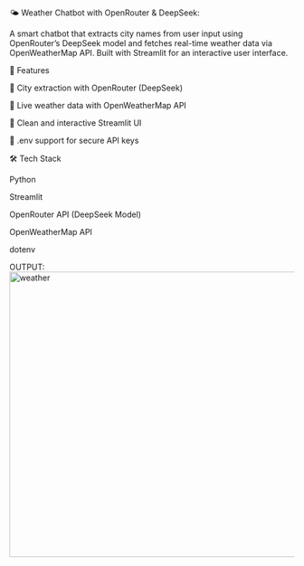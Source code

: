 🌤️ Weather Chatbot with OpenRouter & DeepSeek:

A smart chatbot that extracts city names from user input using OpenRouter’s DeepSeek model and fetches real-time weather data via OpenWeatherMap API. Built with Streamlit for an interactive user interface.

🚀 Features

🔹 City extraction with OpenRouter (DeepSeek)

🔹 Live weather data with OpenWeatherMap API

🔹 Clean and interactive Streamlit UI

🔹 .env support for secure API keys


🛠️ Tech Stack

Python

Streamlit

OpenRouter API (DeepSeek Model)

OpenWeatherMap API

dotenv


OUTPUT:
<img width="959" height="505" alt="weather" src="https://github.com/user-attachments/assets/2839f85f-c9b0-4153-bacd-b92c6499b404" />

